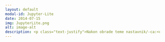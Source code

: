 ```yaml
---
layout: default
modal-id: Jupyter-Lite
date: 2014-07-15
img: JupyterLite.png
alt: image-alt
description: <p class="text-justify">Nakon obrade teme nastavnik/-ca:<ul class="text-left"><li>kreira nove sveske i manipuliše postojećim sveskama na svom repozitorijumu putem okruženja JupyterLite;</li><li>sagledava prednosti okruženja JupyterLite u odnosu na Jupyter Notebook i JupyterLab;</li><li>je motivisan/-a da neprestano prati razvoj tehnologije u datoj oblasti, samostalno savladava nove sadržaje i uključuje ih u nastavni proces.</li></ul></p>
---
```

